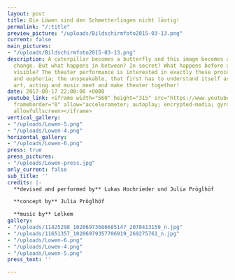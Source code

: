```yaml
---
layout: post
title: Die Löwen sind den Schmetterlingen nicht lästig!
permalink: "/:title"
preview_picture: "/uploads/Bildschirmfoto2015-03-13.png"
current: false
main_pictures:
- "/uploads/Bildschirmfoto2015-03-13.png"
description: A caterpillar becomes a butterfly and this image becomes a metaphor for
  change. But what happens in between? In secret? What happens before a change becomes
  visible? The theater performance is interested in exactly these processes; the resistance
  and euphoria; the unspeakable, that first has to understand itself as reality. Visual
  art, acting and music meet and make theater together!
date: 2017-08-17 22:00:00 +0000
youtube_link: <iframe width="560" height="315" src="https://www.youtube.com/embed/NCu9afXPvPM"
  frameborder="0" allow="accelerometer; autoplay; encrypted-media; gyroscope; picture-in-picture"
  allowfullscreen></iframe>
vertical_gallery:
- "/uploads/Lowen-5.png"
- "/uploads/Lowen-4.png"
horizontal_gallery:
- "/uploads/Lowen-6.png"
press: true
press_pictures:
- "/uploads/Lowen-press.jpg"
only_current: false
sub_title: ''
credits: |-
  **devised and performed by** Lukas Hochrieder und Julia Pröglhöf

  **concept by** Julia Pröglhöf

  **music by** Lelkem
gallery:
- "/uploads/11425298_10206973686685147_2078413159_n.jpg"
- "/uploads/11651357_10206979357706919_269275761_n.jpg"
- "/uploads/Lowen-6.png"
- "/uploads/Lowen-4.png"
- "/uploads/Lowen-5.png"
press_text: ''

---
```

